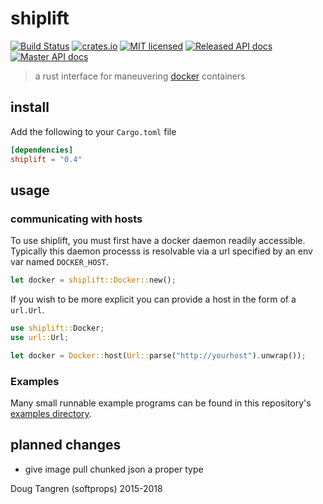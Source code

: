 # shiplift

[![Build Status](https://travis-ci.org/softprops/shiplift.svg)](https://travis-ci.org/softprops/shiplift) [![crates.io](http://meritbadge.herokuapp.com/shiplift)](https://crates.io/crates/shiplift) [![MIT licensed](https://img.shields.io/badge/license-MIT-blue.svg)](./LICENSE) [![Released API docs](https://docs.rs/shiplift/badge.svg)](http://docs.rs/shiplift) [![Master API docs](https://img.shields.io/badge/docs-master-green.svg)](https://softprops.github.io/shiplift)

> a rust interface for maneuvering [docker](https://www.docker.com/) containers

## install

Add the following to your `Cargo.toml` file

```toml
[dependencies]
shiplift = "0.4"
```

## usage

### communicating with hosts

To use shiplift, you must first have a docker daemon readily accessible. Typically this daemon processs
is resolvable via a url specified by an env var named `DOCKER_HOST`.

```rust
let docker = shiplift::Docker::new();
```

If you wish to be more explicit you can provide a host in the form of a `url.Url`.

```rust
use shiplift::Docker;
use url::Url;

let docker = Docker::host(Url::parse("http://yourhost").unwrap());
```

### Examples

Many small runnable example programs can be found in this repository's [examples directory](https://github.com/softprops/shiplift/tree/master/examples).

## planned changes

* give image pull chunked json a proper type

Doug Tangren (softprops) 2015-2018
